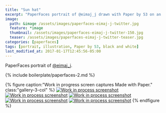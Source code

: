 ```yaml
---
title: "Sun hat"
excerpt: "PaperFaces portrait of @eimaj_j drawn with Paper by 53 on an iPad."
image: 
  path: &image /assets/images/paperfaces-eimaj-j-twitter.jpg 
  feature: *image
  thumbnail: /assets/images/paperfaces-eimaj-j-twitter-150.jpg
  teaser: /assets/images/paperfaces-eimaj-j-twitter-teaser.jpg
categories: [paperfaces]
tags: [portrait, illustration, Paper by 53, black and white]
last_modified_at: 2017-01-17T12:45:56-05:00
---
```


PaperFaces portrait of [@eimaj_j](https://twitter.com/eimaj_j).

{% include boilerplate/paperfaces-2.md %}

{% figure caption:"Work in progress screen captures Made with Paper." class:"gallery-3-col" %}
[![Work in process screenshot](/assets/images/paperfaces-eimaj-j-process-1-600.jpg)](/assets/images/paperfaces-eimaj-j-process-1-lg.jpg) [![Work in process screenshot](/assets/images/paperfaces-eimaj-j-process-2-600.jpg)](/assets/images/paperfaces-eimaj-j-process-2-lg.jpg) [![Work in process screenshot](/assets/images/paperfaces-eimaj-j-process-3-600.jpg)](/assets/images/paperfaces-eimaj-j-process-3-lg.jpg) [![Work in process screenshot](/assets/images/paperfaces-eimaj-j-process-4-600.jpg)](/assets/images/paperfaces-eimaj-j-process-4-lg.jpg) [![Work in process screenshot](/assets/images/paperfaces-eimaj-j-process-5-600.jpg)](/assets/images/paperfaces-eimaj-j-process-5-lg.jpg)
{% endfigure %}
